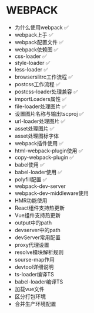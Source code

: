 # WEBPACK
 * 为什么使用webpack ✅
 * webpack上手 ✅
 * webpack配置文件 ✅
 * webpack依赖图 ✅
 * css-loader ✅
 * style-loader ✅
 * less-loader ✅
 * browserslitrc工作流程 ✅
 * postcss工作流程 ✅
 * postcss-loader处理兼容 ✅ 
 * importLoaders属性 ✅
 * file-loader处理图片 ✅
 * 设置图片名称与输出tscproj ✅
 * url-loader处理图片 ✅
 * asset处理图片 ✅
 * asset处理图标字体
 * webpack插件使用 ✅
 * html-webpack-plugin使用 ✅
 * copy-webpack-plugin ✅
 * babel使用 ✅
 * babel-loader使用 ✅
 * polyfill配置 ✅
 * webpack-dev-server
 * webpack-dev-middleware使用
 * HMR功能使用
 * React组件支持热更新
 * Vue组件支持热更新
 * output中的path
 * devserver中的path
 * devServer常用配置
 * proxy代理设置
 * resolve模块解析规则
 * sourse-map作用
 * devtool详细说明
 * ts-loader编译TS
 * babel-loader编译TS
 * 加载vue文件
 * 区分打包环境
 * 合并生产环境配置